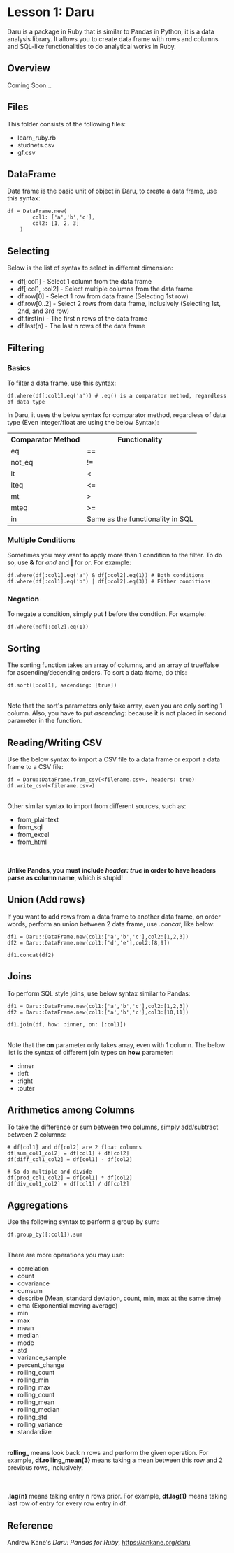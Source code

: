 # Lesson 1: Daru

Daru is a package in Ruby that is similar to Pandas in Python, it is a data analysis library. It allows you to create data frame with rows and columns and SQL-like functionalities to do analytical works in Ruby.

## Overview
Coming Soon...

## Files
This folder consists of the following files:
<ul>
	<li>learn_ruby.rb</li>
	<li>studnets.csv</li>
	<li>gf.csv</li>
</ul>

## DataFrame
Data frame is the basic unit of object in Daru, to create a data frame, use this syntax:
```
df = DataFrame.new(
		col1: ['a','b','c'],
		col2: [1, 2, 3]
	)
```
## Selecting
Below is the list of syntax to select in different dimension:
<ul>
	<li>df[:col1] - Select 1 column from the data frame</li>
	<li>df[:col1, :col2] - Select multiple columns from the data frame</li>
	<li>df.row[0] - Select 1 row from data frame (Selecting 1st row)</li>
	<li>df.row[0..2] - Select 2 rows from data frame, inclusively (Selecting 1st, 2nd, and 3rd row)</li>
	<li>df.first(n) - The first n rows of the data frame</li>
	<li>df.last(n) - The last n rows of the data frame</li>
</ul>

## Filtering
### Basics
To filter a data frame, use this syntax:
```
df.where(df[:col1].eq('a')) # .eq() is a comparator method, regardless of data type
```
In Daru, it uses the below syntax for comparator method, regardless of data type (Even integer/float are using the below Syntax):
<table>
	<tr>
		<th>Comparator Method</th>
		<th>Functionality</th>
	</tr>
	<tr>
		<td>eq</td>
		<td>==</td>
	</tr>
	<tr>
		<td>not_eq</td>
		<td>!=</td>
	</tr>
	<tr>
		<td>lt</td>
		<td><</td>
	</tr>
	<tr>
		<td>lteq</td>
		<td><=</td>
	</tr>
	<tr>
		<td>mt</td>
		<td>></td>
	</tr>
	<tr>
		<td>mteq</td>
		<td>>=</td>
	</tr>
	<tr>
		<td>in</td>
		<td>Same as the functionality in SQL</td>
	</tr>
</table>

### Multiple Conditions
Sometimes you may want to apply more than 1 condition to the filter.
To do so, use <b>&</b> for <i>and</i> and <b>|</b> for <i>or</i>. For example:

```
df.where(df[:col1].eq('a') & df[:col2].eq(1)) # Both conditions
df.where(df[:col1].eq('b') | df[:col2].eq(3)) # Either conditions
```
### Negation
To negate a condition, simply put <b>!</b> before the condtion. For example:
```
df.where(!df[:col2].eq(1))
```

## Sorting
The sorting function takes an array of columns, and an array of true/false for ascending/decending orders. To sort a data frame, do this:
```
df.sort([:col1], ascending: [true])
```

<br>
Note that the sort's parameters only take array, even you are only sorting 1 column. Also, you have to put <i>ascending:</i> because it is not placed in second parameter in the function.

## Reading/Writing CSV
Use the below syntax to import a CSV file to a data frame or export a data frame to a CSV file:

```
df = Daru::DataFrame.from_csv(<filename.csv>, headers: true)
df.write_csv(<filename.csv>)
```

<br>
Other similar syntax to import from different sources, such as:
<ul>
	<li>from_plaintext</li>
	<li>from_sql</li>
	<li>from_excel</li>
	<li>from_html</li>
</ul>

<br><br>
<b>Unlike Pandas, you must include <i>header: true</i> in order to have headers parse as column name</b>, which is stupid!

## Union (Add rows)
If you want to add rows from a data frame to another data frame, on order words, perform an union between 2 data frame, use <i>.concat</i>, like below:

```
df1 = Daru::DataFrame.new(col1:['a','b','c'],col2:[1,2,3])
df2 = Daru::DataFrame.new(col1:['d','e'],col2:[8,9])

df1.concat(df2)
```

## Joins
To perform SQL style joins, use below syntax similar to Pandas:
```
df1 = Daru::DataFrame.new(col1:['a','b','c'],col2:[1,2,3])
df2 = Daru::DataFrame.new(col1:['a','b','c'],col3:[10,11])

df1.join(df, how: :inner, on: [:col1])
```
<br>
Note that the <b>on</b> parameter only takes array, even with 1 column. The below list is the syntax of different join types on <b>how</b> parameter:
<ul>
	<li>:inner</li>
	<li>:left</li>
	<li>:right</li>
	<li>:outer</li>
</ul>

## Arithmetics among Columns
To take the difference or sum between two columns, simply add/subtract between 2 columns:
```
# df[col1] and df[col2] are 2 float columns
df[sum_col1_col2] = df[col1] + df[col2]
df[diff_col1_col2] = df[col1] - df[col2]

# So do multiple and divide
df[prod_col1_col2] = df[col1] * df[col2]
df[div_col1_col2] = df[col1] / df[col2]
```

## Aggregations
Use the following syntax to perform a group by sum:
```
df.group_by([:col1]).sum
```

<br>
There are more operations you may use:
<ul>
	<li>correlation</li>
	<li>count</li>
	<li>covariance</li>
	<li>cumsum</li>
	<li>describe (Mean, standard deviation, count, min, max at the same time)</li>
	<li>ema (Exponential moving average)</li>
	<li>min</li>
	<li>max</li>
	<li>mean</li>
	<li>median</li>
	<li>mode</li>
	<li>std</li>
	<li>variance_sample</li>
	<li>percent_change</li>
	<li>rolling_count</li>
	<li>rolling_min</li>
	<li>rolling_max</li>
	<li>rolling_count</li>
	<li>rolling_mean</li>
	<li>rolling_median</li>
	<li>rolling_std</li>
	<li>rolling_variance</li>
	<li>standardize</li>
</ul>

<br>
<b>rolling_</b> means look back n rows and perform the given operation. For example, <b>df.rolling_mean(3)</b> means taking a mean between this row and 2 previous rows, inclusively.

<br><br>
<b>.lag(n)</b> means taking entry n rows prior. For example, <b>df.lag(1)</b> means taking last row of entry for every row entry in df.

## Reference
Andrew Kane's <i>Daru: Pandas for Ruby</i>, <a href="https://ankane.org/daru">https://ankane.org/daru</a>